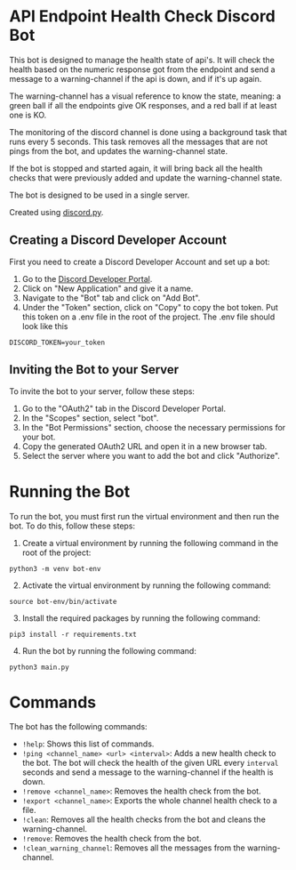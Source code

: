# API Endpoint Health Check Discord Bot

This bot is designed to manage the health state of api's. It will check the health based on the numeric response got from the endpoint and send a message to a warning-channel if the api is down, and if it's up again.

The warning-channel has a visual reference to know the state, meaning:
a green ball if all the endpoints give OK responses, and a red ball if at least one is KO.

The monitoring of the discord channel is done using a background task that runs every 5 seconds. This task removes all the messages that are not pings from the bot, and updates the warning-channel state.

If the bot is stopped and started again, it will bring back all the health checks that were previously added and update the warning-channel state.

The bot is designed to be used in a single server.

Created using [discord.py](https://github.com/Rapptz/discord.py).

## Creating a Discord Developer Account

First you need to create a Discord Developer Account and set up a bot:

1. Go to the [Discord Developer Portal](https://discord.com/developers/applications).
2. Click on "New Application" and give it a name.
3. Navigate to the "Bot" tab and click on "Add Bot".
4. Under the "Token" section, click on "Copy" to copy the bot token. Put this token on a .env file in the root of the project. The .env file should look like this
```
DISCORD_TOKEN=your_token
```

## Inviting the Bot to your Server

To invite the bot to your server, follow these steps:

1. Go to the "OAuth2" tab in the Discord Developer Portal.
2. In the "Scopes" section, select "bot".
3. In the "Bot Permissions" section, choose the necessary permissions for your bot.
4. Copy the generated OAuth2 URL and open it in a new browser tab.
5. Select the server where you want to add the bot and click "Authorize".

# Running the Bot

To run the bot, you must first run the virtual environment and then run the bot. To do this, follow these steps:

1. Create a virtual environment by running the following command in the root of the project:
```
python3 -m venv bot-env
```
2. Activate the virtual environment by running the following command:
```
source bot-env/bin/activate
```
3. Install the required packages by running the following command:
```
pip3 install -r requirements.txt
```
4. Run the bot by running the following command:
```
python3 main.py
```

# Commands

The bot has the following commands:

- `!help`: Shows this list of commands.
- `!ping <channel_name> <url> <interval>`: Adds a new health check to the bot. The bot will check the health of the given URL every `interval` seconds and send a message to the warning-channel if the health is down.
- `!remove <channel_name>`: Removes the health check from the bot.
- `!export <channel_name>`: Exports the whole channel health check to a file.
- `!clean`: Removes all the health checks from the bot and cleans the warning-channel.
- `!remove`: Removes the health check from the bot.
- `!clean_warning_channel`: Removes all the messages from the warning-channel.
